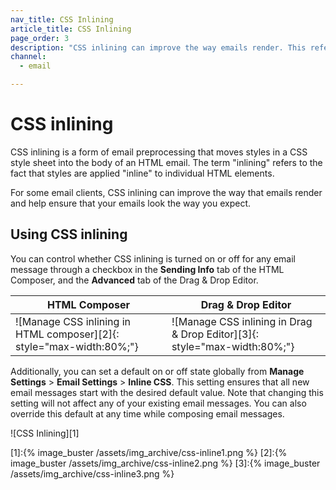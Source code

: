 ```yaml
---
nav_title: CSS Inlining
article_title: CSS Inlining
page_order: 3
description: "CSS inlining can improve the way emails render. This reference article covers how to enable CSS inlining and some best practices."
channel:
  - email

---
```


# CSS inlining

CSS inlining is a form of email preprocessing that moves styles in a CSS style sheet into the body of an HTML email. The term "inlining" refers to the fact that styles are applied "inline" to individual HTML elements.

For some email clients, CSS inlining can improve the way that emails render and help ensure that your emails look the way you expect.

## Using CSS inlining

You can control whether CSS inlining is turned on or off for any email message through a checkbox in the **Sending Info** tab of the HTML Composer, and the **Advanced** tab of the Drag & Drop Editor.

| HTML Composer | Drag & Drop Editor|
| --- | --- |
| ![Manage CSS inlining in HTML composer][2]{: style="max-width:80%;"} | ![Manage CSS inlining in Drag & Drop Editor][3]{: style="max-width:80%;"} |

Additionally, you can set a default on or off state globally from **Manage Settings** > **Email Settings** > **Inline CSS**. This setting ensures that all new email messages start with the desired default value. Note that changing this setting will not affect any of your existing email messages. You can also override this default at any time while composing email messages.

![CSS Inlining][1]

[1]:{% image_buster /assets/img_archive/css-inline1.png %}
[2]:{% image_buster /assets/img_archive/css-inline2.png %}
[3]:{% image_buster /assets/img_archive/css-inline3.png %}
